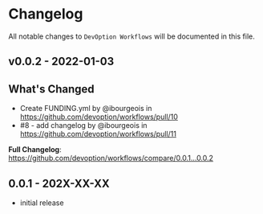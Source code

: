 # Changelog

All notable changes to `DevOption Workflows` will be documented in this file.

## v0.0.2 - 2022-01-03

## What's Changed

- Create FUNDING.yml by @ibourgeois in https://github.com/devoption/workflows/pull/10
- #8 - add changelog by @ibourgeois in https://github.com/devoption/workflows/pull/11

**Full Changelog**: https://github.com/devoption/workflows/compare/0.0.1...0.0.2

## 0.0.1 - 202X-XX-XX

- initial release
